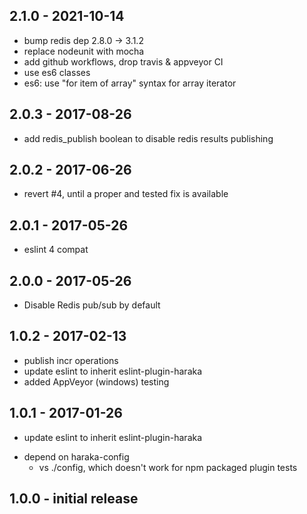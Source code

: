 
## 2.1.0 - 2021-10-14

- bump redis dep 2.8.0 -> 3.1.2 
- replace nodeunit with mocha
- add github workflows, drop travis & appveyor CI
- use es6 classes
- es6: use "for item of array" syntax for array iterator

## 2.0.3 - 2017-08-26

- add redis_publish boolean to disable redis results publishing

## 2.0.2 - 2017-06-26

- revert #4, until a proper and tested fix is available

## 2.0.1 - 2017-05-26

- eslint 4 compat

## 2.0.0 - 2017-05-26

- Disable Redis pub/sub by default

## 1.0.2 - 2017-02-13

- publish incr operations
- update eslint to inherit eslint-plugin-haraka
- added AppVeyor (windows) testing

## 1.0.1  - 2017-01-26

- update eslint to inherit eslint-plugin-haraka
* depend on haraka-config
    * vs ./config, which doesn't work for npm packaged plugin tests

## 1.0.0  - initial release

